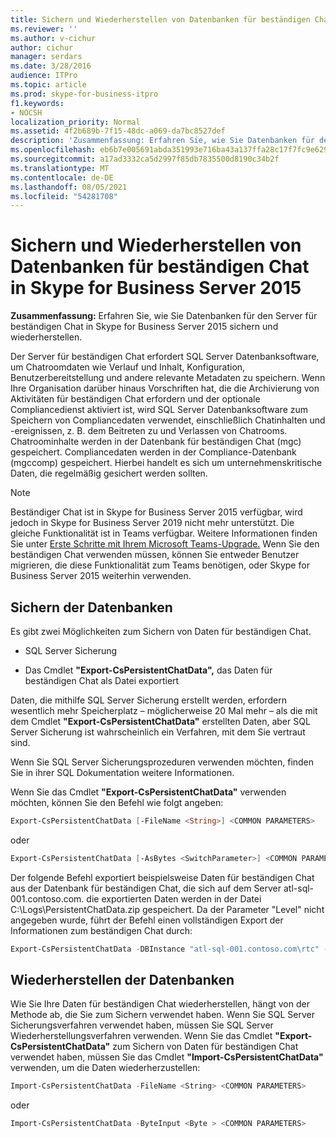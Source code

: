 ```yaml
---
title: Sichern und Wiederherstellen von Datenbanken für beständigen Chat in Skype for Business Server 2015
ms.reviewer: ''
ms.author: v-cichur
author: cichur
manager: serdars
ms.date: 3/28/2016
audience: ITPro
ms.topic: article
ms.prod: skype-for-business-itpro
f1.keywords:
- NOCSH
localization_priority: Normal
ms.assetid: 4f2b689b-7f15-48dc-a069-da7bc8527def
description: 'Zusammenfassung: Erfahren Sie, wie Sie Datenbanken für den Server für beständigen Chat in Skype for Business Server 2015 sichern und wiederherstellen.'
ms.openlocfilehash: eb6b7e005691abda351993e716ba43a137ffa28c17f7fc9e6297a7e1373f9ad7
ms.sourcegitcommit: a17ad3332ca5d2997f85db7835500d8190c34b2f
ms.translationtype: MT
ms.contentlocale: de-DE
ms.lasthandoff: 08/05/2021
ms.locfileid: "54281708"
---
```

# <a name="back-up-and-restore-persistent-chat-databases-in-skype-for-business-server-2015"></a>Sichern und Wiederherstellen von Datenbanken für beständigen Chat in Skype for Business Server 2015
 
**Zusammenfassung:** Erfahren Sie, wie Sie Datenbanken für den Server für beständigen Chat in Skype for Business Server 2015 sichern und wiederherstellen.
  
Der Server für beständigen Chat erfordert SQL Server Datenbanksoftware, um Chatroomdaten wie Verlauf und Inhalt, Konfiguration, Benutzerbereitstellung und andere relevante Metadaten zu speichern. Wenn Ihre Organisation darüber hinaus Vorschriften hat, die die Archivierung von Aktivitäten für beständigen Chat erfordern und der optionale Compliancedienst aktiviert ist, wird SQL Server Datenbanksoftware zum Speichern von Compliancedaten verwendet, einschließlich Chatinhalten und -ereignissen, z. B. dem Beitreten zu und Verlassen von Chatrooms. Chatroominhalte werden in der Datenbank für beständigen Chat (mgc) gespeichert. Compliancedaten werden in der Compliance-Datenbank (mgccomp) gespeichert. Hierbei handelt es sich um unternehmenskritische Daten, die regelmäßig gesichert werden sollten. 
  
> [!NOTE]
> Beständiger Chat ist in Skype for Business Server 2015 verfügbar, wird jedoch in Skype for Business Server 2019 nicht mehr unterstützt. Die gleiche Funktionalität ist in Teams verfügbar. Weitere Informationen finden Sie unter [Erste Schritte mit Ihrem Microsoft Teams-Upgrade.](/microsoftteams/upgrade-start-here) Wenn Sie den beständigen Chat verwenden müssen, können Sie entweder Benutzer migrieren, die diese Funktionalität zum Teams benötigen, oder Skype for Business Server 2015 weiterhin verwenden. 

## <a name="back-up-the-databases"></a>Sichern der Datenbanken

Es gibt zwei Möglichkeiten zum Sichern von Daten für beständigen Chat. 
  
- SQL Server Sicherung
    
- Das Cmdlet **"Export-CsPersistentChatData",** das Daten für beständigen Chat als Datei exportiert
    
Daten, die mithilfe SQL Server Sicherung erstellt werden, erfordern wesentlich mehr Speicherplatz – möglicherweise 20 Mal mehr – als die mit dem Cmdlet **"Export-CsPersistentChatData"** erstellten Daten, aber SQL Server Sicherung ist wahrscheinlich ein Verfahren, mit dem Sie vertraut sind.
  
Wenn Sie SQL Server Sicherungsprozeduren verwenden möchten, finden Sie in ihrer SQL Dokumentation weitere Informationen. 
  
Wenn Sie das Cmdlet **"Export-CsPersistentChatData"** verwenden möchten, können Sie den Befehl wie folgt angeben:
  
```PowerShell
Export-CsPersistentChatData [-FileName <String>] <COMMON PARAMETERS>
```

oder
  
```PowerShell
Export-CsPersistentChatData [-AsBytes <SwitchParameter>] <COMMON PARAMETERS>
```

Der folgende Befehl exportiert beispielsweise Daten für beständigen Chat aus der Datenbank für beständigen Chat, die sich auf dem Server atl-sql-001.contoso.com. die exportierten Daten werden in der Datei C:\Logs\PersistentChatData.zip gespeichert. Da der Parameter "Level" nicht angegeben wurde, führt der Befehl einen vollständigen Export der Informationen zum beständigen Chat durch:
  
```PowerShell
Export-CsPersistentChatData -DBInstance "atl-sql-001.contoso.com\rtc" -FileName "C:\Logs\PersistentChatData.zip"
```

## <a name="restore-the-databases"></a>Wiederherstellen der Datenbanken

Wie Sie Ihre Daten für beständigen Chat wiederherstellen, hängt von der Methode ab, die Sie zum Sichern verwendet haben. Wenn Sie SQL Server Sicherungsverfahren verwendet haben, müssen Sie SQL Server Wiederherstellungsverfahren verwenden. Wenn Sie das Cmdlet **"Export-CsPersistentChatData"** zum Sichern von Daten für beständigen Chat verwendet haben, müssen Sie das Cmdlet **"Import-CsPersistentChatData"** verwenden, um die Daten wiederherzustellen:
  
```PowerShell
Import-CsPersistentChatData -FileName <String> <COMMON PARAMETERS>
```

oder
  
```PowerShell
Import-CsPersistentChatData -ByteInput <Byte > <COMMON PARAMETERS>
```
